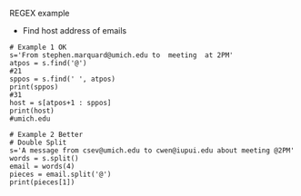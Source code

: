 REGEX example

- Find host address of emails

```
# Example 1 OK
s='From stephen.marquard@umich.edu to  meeting  at 2PM'
atpos = s.find('@')
#21
sppos = s.find(' ', atpos)
print(sppos)
#31
host = s[atpos+1 : sppos]
print(host)
#umich.edu
```


```
# Example 2 Better
# Double Split
s='A message from csev@umich.edu to cwen@iupui.edu about meeting @2PM'
words = s.split()
email = words(4)
pieces = email.split('@')
print(pieces[1])
```


